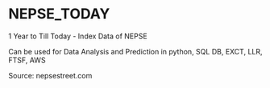 # NEPSE_TODAY
1 Year to Till Today - Index Data of NEPSE

Can be used for Data Analysis and Prediction in python, SQL DB, EXCT, LLR, FTSF, AWS




Source: nepsestreet.com
